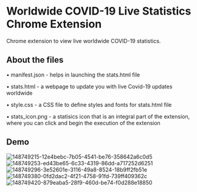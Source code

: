 # Worldwide COVID-19 Live Statistics Chrome Extension
Chrome extension to view live worldwide COVID-19 statistics. 
## About the files
• manifest.json - helps in launching the stats.html file

• stats.html - a webpage to update you with live Covid-19 updates worldwide

• style.css - a CSS file to define styles and fonts for stats.html file

• stats_icon.png - a statisics icon that is an integral part of the extension, where you can click and begin the execution of the extension
## Demo
![148749215-12e4bebc-7b05-4541-be76-358642a6c0d5](https://user-images.githubusercontent.com/80174214/155663414-ebc3317b-d36d-430c-bb0c-d7d3b6cac984.png)
![148749253-ed43be65-6c33-4319-86dd-a717252d6251](https://user-images.githubusercontent.com/80174214/155663451-29dfb0f2-423d-49c1-adf2-533b75cde62b.png)
![148749296-3e52601e-3116-49a8-8524-18b9ff2fb51e](https://user-images.githubusercontent.com/80174214/155663467-6a94b741-de8c-498a-b569-a6bd27ac2110.png)
![148749380-0fd2dac2-4f21-4758-91fd-739ff409362c](https://user-images.githubusercontent.com/80174214/155663487-f69641d9-667a-4ccf-ba7b-6359ac404114.png)
![148749420-879eaba5-28f9-460d-be74-f0d288e18850](https://user-images.githubusercontent.com/80174214/155663509-b4a62b43-8f2a-4125-9c18-92f2a0a9f000.png)
